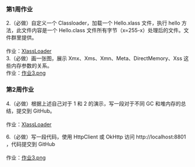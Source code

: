 ### 第1周作业 

2.（必做）自定义一个 Classloader，加载一个 Hello.xlass 文件，执行 hello 方法，此文件内容是一个 Hello.class 文件所有字节（x=255-x）处理后的文件。文件群里提供。  
<br>作业：[XlassLoader](src/main/java/com/nj/learn/jvm/XlassLoader.java)   
3.（必做）画一张图，展示 Xmx、Xms、Xmn、Meta、DirectMemory、Xss 这些内存参数的关系。  
作业：[作业3.png](src/main/java/com/nj/learn/jvm/作业3.png)  


### 第2周作业

4.（必做）根据上述自己对于 1 和 2 的演示，写一段对于不同 GC 和堆内存的总结，提交到 GitHub。  
<br>作业：[XlassLoader](src/main/java/com/nj/learn/jvm/XlassLoader.java)  

6.（必做）写一段代码，使用 HttpClient 或 OkHttp 访问 http://localhost:8801 ，代码提交到 GitHub   
<br>作业：[作业3.png](src/main/java/com/nj/learn/jvm/作业3.png)  